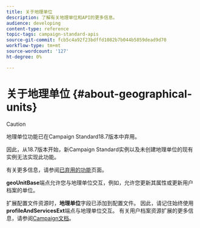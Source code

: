 ```yaml
---
title: 关于地理单位
description: 了解有关地理单位和API的更多信息。
audience: developing
content-type: reference
topic-tags: campaign-standard-apis
source-git-commit: fcb5c4a92f23bdffd1082b7b044b5859dead9d70
workflow-type: tm+mt
source-wordcount: '127'
ht-degree: 0%

---
```



# 关于地理单位 {#about-geographical-units}

>[!CAUTION]
>
>地理单位功能已在Campaign Standard18.7版本中弃用。
>
>因此，从18.7版本开始，新Campaign Standard实例以及未创建地理单位的现有实例无法实现此功能。
>
>有关更多信息，请参阅<a href="https://experienceleague.adobe.com/docs/campaign-standard/using/release-notes/deprecated-features.html?lang=zh-Hans#release-notes">已弃用的功能</a>页面。

**geoUnitBase**&#x200B;端点允许您与地理单位交互，例如，允许您更新其属性或更新用户档案的单位。

扩展配置文件资源时，**地理单位**&#x200B;字段已添加到配置文件。 因此，请记住始终使用&#x200B;**profileAndServicesExt**&#x200B;端点与地理单位交互。 有关用户档案资源扩展的更多信息，请参阅[Campaign文档](https://helpx.adobe.com/campaign/standard/administration/using/organizational-units.html#partitioning-profiles)。
